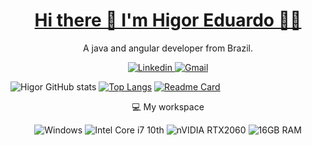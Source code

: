 <h1 align="center" dir="auto">
  <a id=hi-there" class="anchor" aria-hidden="true" href="#hi-there">
    Hi there 👋 I'm Higor Eduardo 👨‍💻
  </a>
</h1>

<p align="center" dir="auto">
  A java and angular developer from Brazil.
</p>

<p align="center" dir="auto">
  <a href="https://www.linkedin.com/in/bhigoreduardo/">
    <img alt="Linkedin" src="https://img.shields.io/badge/linkedin-%230077B5.svg?style=for-the-badge&logo=linkedin&logoColor=white" />
  </a>
  
  <a href="mailto:bhigoreduardo@gmail.com">
    <img alt="Gmail" src="https://img.shields.io/badge/Gmail-D14836?style=for-the-badge&logo=gmail&logoColor=white" />
  </a>
</p>
                                                                                                                   
![Higor GitHub stats](https://github-readme-stats.vercel.app/api?username=bhigoreduardo&show_icons=true&theme=dracula)
[![Top Langs](https://github-readme-stats.vercel.app/api/top-langs/?username=bhigoreduardo=compact)](https://github.com/bhigoreduardo/github-readme-stats)
[![Readme Card](https://github-readme-stats.vercel.app/api/pin/?username=bhigoreduardo&repo=github-readme-stats)](https://github.com/bhigoreduardo/github-readme-stats)                 
<p align="center" dir="auto">
  💻 My workspace
</p>
                            
<p align="center" dir="auto">
  <img alt="Windows" src="https://img.shields.io/badge/Windows-0078D6?style=for-the-badge&logo=windows&logoColor=white" />
  <img alt="Intel Core i7 10th" src="https://img.shields.io/badge/Intel%20Core_i7_10th-0071C5?style=for-the-badge&logo=intel&logoColor=white" />
  <img alt="nVIDIA RTX2060" src="https://img.shields.io/badge/RTX2060-%2376B900.svg?style=for-the-badge&logo=nVIDIA&logoColor=white" />
  <img alt="16GB RAM" src="https://img.shields.io/badge/16GBram-555555?style=for-the-badge&logo=ram&logoColor=white" />
</p>

